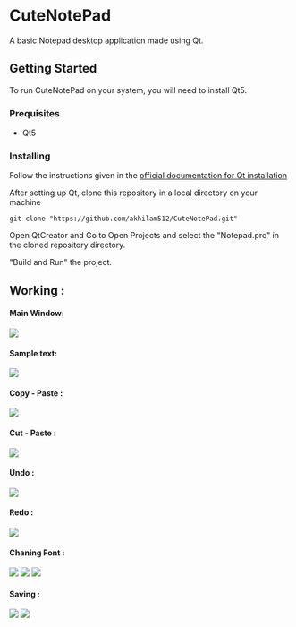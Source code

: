 # CuteNotePad
A basic Notepad desktop application made using Qt.

## Getting Started 
To run CuteNotePad on your system, you will need to install Qt5.

### Prequisites 
- Qt5

### Installing
Follow the instructions given in the [official documentation for Qt installation](http://doc.qt.io/qt-5/gettingstarted.html)

After setting up Qt, clone this repository in a local directory on your machine

````
git clone "https://github.com/akhilam512/CuteNotePad.git"
````
Open QtCreator and Go to Open Projects and select the "Notepad.pro" in the cloned repository directory. 

"Build and Run" the project.


## Working :

#### Main Window:

<img src="/notepad_ss/mainwindow.png">

#### Sample text:

<img src="/notepad_ss/sampletxt.png">

#### Copy - Paste :

<img src="/notepad_ss/copy.png">

#### Cut - Paste :

<img src="/notepad_ss/cut.png">

#### Undo :

<img src = "/notepad_ss/undo.png">

#### Redo :

<img src="/notepad_ss/redo.png">

#### Chaning Font :

<img src="notepad_ss/font.png">

<img src="notepad_ss/changefont.png">

<img src="notepad_ss/changedfont.png">

#### Saving :

<img src="notepad_ss/save.png">

<img src="notepad_ss/saved.png">






